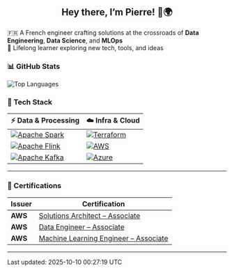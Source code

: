 <h2 align="center">Hey there, I’m Pierre! 👋🌍</h2>

<p align="left">
  🇫🇷 A French engineer crafting solutions at the crossroads of <strong>Data Engineering</strong>, <strong>Data Science</strong>, and <strong>MLOps</strong><br>
  🌱 Lifelong learner exploring new tech, tools, and ideas<br>
</p>

### 📊 GitHub Stats

<div align="left">
  <img src="https://github-readme-stats.vercel.app/api/top-langs/?username=pierrehanne&theme=dracula&layout=compact" alt="Top Languages"" />
</div>

### 🧰 Tech Stack

| ⚡ Data & Processing | ☁️ Infra & Cloud |
|----------------------|------------------|
| [![Apache Spark](https://img.shields.io/badge/-Apache%20Spark-E25A1C?logo=apachespark&logoColor=white&style=flat)](https://spark.apache.org/) | [![Terraform](https://img.shields.io/badge/-Terraform-7B42BC?logo=Terraform&logoColor=white&style=flat)](https://www.terraform.io/) |
| [![Apache Flink](https://img.shields.io/badge/-Apache%20Flink-E6526F?logo=apacheflink&logoColor=white&style=flat)](https://flink.apache.org/) | [![AWS](https://img.shields.io/badge/-AWS-232F3E?logo=Amazon-AWS&logoColor=white&style=flat)](https://aws.amazon.com/) |
| [![Apache Kafka](https://img.shields.io/badge/-Kafka-231F20?logo=apachekafka&logoColor=white&style=flat)](https://kafka.apache.org/) | [![Azure](https://img.shields.io/badge/-Azure-0078D4?logo=microsoftazure&logoColor=white&style=flat)](https://azure.microsoft.com/) |


---

### 📜 Certifications

| Issuer | Certification |
|--------|---------------|
| **AWS** | [Solutions Architect – Associate](https://aws.amazon.com/certification/certified-solutions-architect-associate/) |
| **AWS** | [Data Engineer – Associate](https://aws.amazon.com/certification/certified-data-engineer-associate/) |
| **AWS** | [Machine Learning Engineer – Associate](https://aws.amazon.com/fr/certification/certified-machine-learning-engineer-associate/) |

---

Last updated: 2025-10-10 00:27:19 UTC
